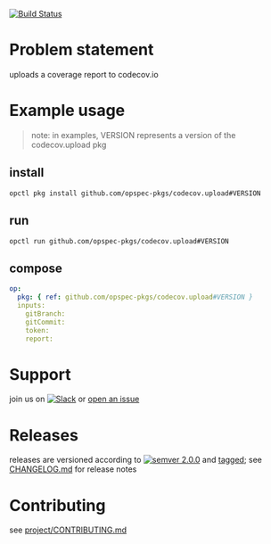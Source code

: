 [![Build Status](https://travis-ci.org/opspec-pkgs/codecov.upload.svg?branch=master)](https://travis-ci.org/opspec-pkgs/codecov.upload)

# Problem statement

uploads a coverage report to codecov.io

# Example usage

> note: in examples, VERSION represents a version of the codecov.upload
> pkg

## install

```shell
opctl pkg install github.com/opspec-pkgs/codecov.upload#VERSION
```

## run

```
opctl run github.com/opspec-pkgs/codecov.upload#VERSION
```

## compose

```yaml
op:
  pkg: { ref: github.com/opspec-pkgs/codecov.upload#VERSION }
  inputs: 
    gitBranch:
    gitCommit:
    token:
    report:
```

# Support

join us on
[![Slack](https://opspec-slackin.herokuapp.com/badge.svg)](https://opspec-slackin.herokuapp.com/)
or [open an issue](https://github.com/opspec-pkgs/codecov.upload/issues)

# Releases

releases are versioned according to
[![semver 2.0.0](https://img.shields.io/badge/semver-2.0.0-brightgreen.svg)](http://semver.org/spec/v2.0.0.html)
and [tagged](https://git-scm.com/book/en/v2/Git-Basics-Tagging); see
[CHANGELOG.md](CHANGELOG.md) for release notes

# Contributing

see
[project/CONTRIBUTING.md](https://github.com/opspec-pkgs/project/blob/master/CONTRIBUTING.md)
